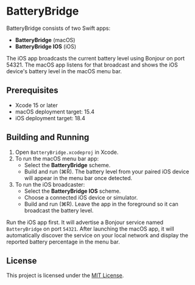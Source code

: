 # BatteryBridge

BatteryBridge consists of two Swift apps:
- **BatteryBridge** (macOS)
- **BatteryBridge IOS** (iOS)

The iOS app broadcasts the current battery level using Bonjour on port 54321. The macOS app listens for that broadcast and shows the iOS device's battery level in the macOS menu bar.

## Prerequisites
- Xcode 15 or later
- macOS deployment target: 15.4
- iOS deployment target: 18.4

## Building and Running
1. Open `BatteryBridge.xcodeproj` in Xcode.
2. To run the macOS menu bar app:
   - Select the **BatteryBridge** scheme.
   - Build and run (⌘R). The battery level from your paired iOS device will appear in the menu bar once detected.
3. To run the iOS broadcaster:
   - Select the **BatteryBridge IOS** scheme.
   - Choose a connected iOS device or simulator.
   - Build and run (⌘R). Leave the app in the foreground so it can broadcast the battery level.

Run the iOS app first. It will advertise a Bonjour service named `BatteryBridge` on port `54321`. After launching the macOS app, it will automatically discover the service on your local network and display the reported battery percentage in the menu bar.

## License
This project is licensed under the [MIT License](LICENSE).
